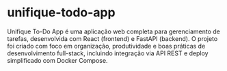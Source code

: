 # unifique-todo-app
Unifique To-Do App é uma aplicação web completa para gerenciamento de tarefas, desenvolvida com React (frontend) e FastAPI (backend). O projeto foi criado com foco em organização, produtividade e boas práticas de desenvolvimento full-stack, incluindo integração via API REST e deploy simplificado com Docker Compose.
